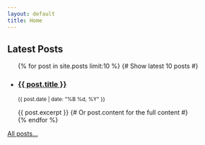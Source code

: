 ```yaml
---
layout: default
title: Home
---
```


## Latest Posts

<ul>
  {% for post in site.posts limit:10 %} {# Show latest 10 posts #}
    <li>
      <h3><a href="{{ post.url | relative_url }}">{{ post.title }}</a></h3>
      <p><small>{{ post.date | date: "%B %d, %Y" }}</small></p>
      {{ post.excerpt }} {# Or post.content for the full content #}
    </li>
  {% endfor %}
</ul>

<p><a href="{{ "/archive.html" | relative_url }}">All posts...</a></p>
